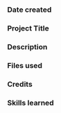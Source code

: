 ### Date created

### Project Title


### Description


### Files used


### Credits

### Skills learned
